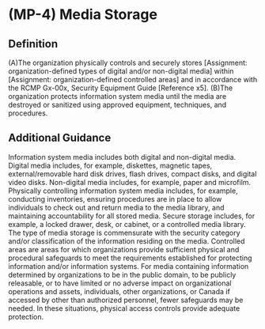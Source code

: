 
# (MP-4) Media Storage

## Definition

(A)The organization physically controls and securely stores [Assignment: organization-defined types of digital and/or non-digital media] within [Assignment: organization-defined controlled areas] and in accordance with the RCMP Gx-00x, Security Equipment Guide [Reference x5].
(B)The organization protects information system media until the media are destroyed or sanitized using approved equipment, techniques, and procedures.

## Additional Guidance

Information system media includes both digital and non-digital media. Digital media includes, for example, diskettes, magnetic tapes, external/removable hard disk drives, flash drives, compact disks, and digital video disks. Non-digital media includes, for example, paper and microfilm. Physically controlling information system media includes, for example, conducting inventories, ensuring procedures are in place to allow individuals to check out and return media to the media library, and maintaining accountability for all stored media. Secure storage includes, for example, a locked drawer, desk, or cabinet, or a controlled media library. The type of media storage is commensurate with the security category and/or classification of the information residing on the media. Controlled areas are areas for which organizations provide sufficient physical and procedural safeguards to meet the requirements established for protecting information and/or information systems. For media containing information determined by organizations to be in the public domain, to be publicly releasable, or to have limited or no adverse impact on organizational operations and assets, individuals, other organizations, or Canada if accessed by other than authorized personnel, fewer safeguards may be needed. In these situations, physical access controls provide adequate protection.
